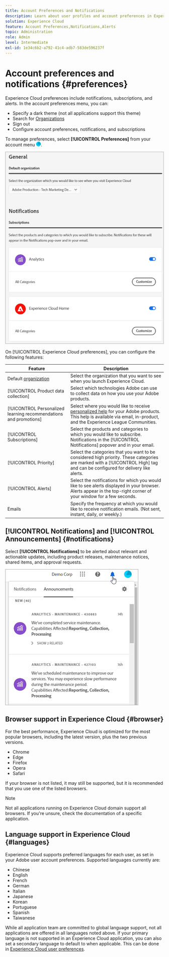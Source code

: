 ```yaml
---
title: Account Preferences and Notifications
description: Learn about user profiles and account preferences in Experience Cloud. Subscribe to product notifications and get product alerts. Learn about browser and language support.
solution: Experience Cloud
feature: Account Preferences,Notifications,Alerts
topic: Administration
role: Admin
level: Intermediate
exl-id: 1e34c6b2-a792-41c4-adb7-583de596237f
---
```

# Account preferences and notifications {#preferences}

Experience Cloud preferences include notifications, subscriptions, and alerts. In the account preferences menu, you can:

* Specify a dark theme (not all applications support this theme)
* Search for [Organizations](../administration/organizations.md)
* Sign out
* Configure account preferences, notifications, and subscriptions

To manage preferences, select **[!UICONTROL Preferences]** from your account menu ![preferences](../assets/preferences-icon-sm.png).

![User profile and account preferences](../assets/preferences-page.png)

On [!UICONTROL Experience Cloud preferences], you can configure the following features:

| Feature | Description |
|--- |--- |
|Default [organization](../administration/organizations.md)|Select the organization that you want to see when you launch Experience Cloud. |
|[!UICONTROL Product data collection]|Select which technologies Adobe can use to collect data on how you use your Adobe products. |
|[!UICONTROL Personalized learning recommendations and promotions]|Select where you would like to receive [personalized help](personalized-learning.md) for your Adobe products. This help is available via email, in-product, and the Experience League Communities. |
|[!UICONTROL Subscriptions]|Select the products and categories to which you would like to subscribe. Notifications in the [!UICONTROL Notifications] popover and in your email.|
|[!UICONTROL Priority]|Select the categories that you want to be considered high priority. These categories are marked with a [!UICONTROL High] tag and can be configured for delivery like alerts.|
|[!UICONTROL Alerts]|Select the notifications for which you would like to see alerts displayed in your browser. Alerts appear in the top-right corner of your window for a few seconds.|
|Emails|Specify the frequency at which you would like to receive notification emails. (Not sent, instant, daily, or weekly.)|

## [!UICONTROL Notifications] and [!UICONTROL Announcements] {#notifications}

Select **[!UICONTROL Notifications]** to be alerted about relevant and actionable updates, including product releases, maintenance notices, shared items, and approval requests.

![Notifications and Announcements](../assets/notifications-menu-small.png)

<!-- ## [!DNL Slack] notifications

Releasing: **September 2, 2024**

You can configure your account preferences to send Experience Cloud notifications to Slack.

**Prerequisites**

* You must have an Experience Cloud account
* You must have a [!DNL Slack] account
* You must be a part of at least one [!DNL Slack] workspace

### To configure Slack notifications

1. Sign in to Experience Cloud.

1. Click your account icon, then click **[!UICONTROL Preferences]**.

1. Under [!DNL Slack], click **[!UICONTROL Add to Slack]**.

1. When [!DNL Slack] opens, click **[!UICONTROL Allow]**.

1. In Experience Cloud Preferences, navigate to **[!UICONTROL Notifications]**.

   [Slack notifications](../assets/slack.png)

1. Enable [!DNL Slack] notifications for your desired products and categories.
 -->
## Browser support in Experience Cloud {#browser}

For the best performance, Experience Cloud is optimized for the most popular browsers, including the latest version, plus the two previous versions.

* Chrome
* Edge
* Firefox
* Opera
* Safari

If your browser is not listed, it may still be supported, but it is recommended that you use one of the listed browsers. 

>[!NOTE]
>
>Not all applications running on Experience Cloud domain support all browsers. If you're unsure, check the documentation of a specific application.

## Language support in Experience Cloud {#languages}

Experience Cloud supports preferred languages for each user, as set in your Adobe user account preferences. Supported languages currently are: 

* Chinese
* English
* French
* German
* Italian
* Japanese
* Korean
* Portuguese
* Spanish
* Taiwanese

While all application team are committed to global language support, not all applications are offered in all languages noted above. If your primary language is not supported in an Experience Cloud application, you can also set a secondary language to default to when applicable. This can be done in [Experience Cloud user preferences](https://experience.adobe.com/preferences).